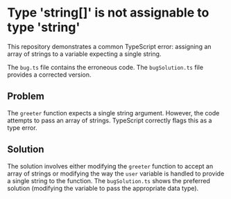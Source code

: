 # Type 'string[]' is not assignable to type 'string'
This repository demonstrates a common TypeScript error: assigning an array of strings to a variable expecting a single string.

The `bug.ts` file contains the erroneous code. The `bugSolution.ts` file provides a corrected version.

## Problem
The `greeter` function expects a single string argument. However, the code attempts to pass an array of strings. TypeScript correctly flags this as a type error.

## Solution
The solution involves either modifying the `greeter` function to accept an array of strings or modifying the way the `user` variable is handled to provide a single string to the function.  The `bugSolution.ts` shows the preferred solution (modifying the variable to pass the appropriate data type).